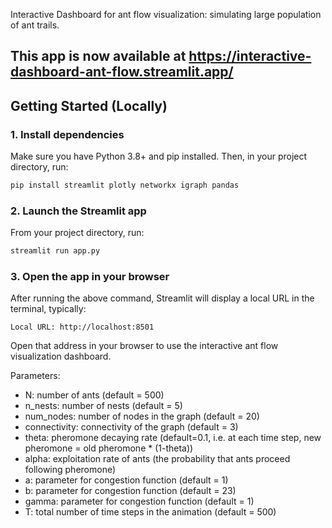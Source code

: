 Interactive Dashboard for ant flow visualization: simulating large population of ant trails.

## This app is now available at https://interactive-dashboard-ant-flow.streamlit.app/

## Getting Started (Locally)

### 1. Install dependencies

Make sure you have Python 3.8+ and pip installed. Then, in your project directory, run:

```bash
pip install streamlit plotly networkx igraph pandas
```

### 2. Launch the Streamlit app

From your project directory, run:

```bash
streamlit run app.py
```

### 3. Open the app in your browser

After running the above command, Streamlit will display a local URL in the terminal, typically:

```
Local URL: http://localhost:8501
```

Open that address in your browser to use the interactive ant flow visualization dashboard.

Parameters: 

- N: number of ants (default = 500)
- n_nests: number of nests (default = 5)
- num_nodes: number of nodes in the graph (default = 20)
- connectivity: connectivity of the graph (default = 3)
- theta: pheromone decaying rate (default=0.1, i.e. at each time step, new pheromone = old pheromone * (1-theta))
- alpha: exploitation rate of ants (the probability that ants proceed following pheromone)
- a: parameter for congestion function (default = 1)
- b: parameter for congestion function (default = 23)
- gamma: parameter for congestion function (default = 1)
- T: total number of time steps in the animation (default = 500)




